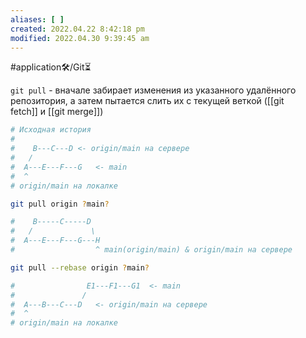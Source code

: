 ```yaml
---
aliases: [ ]
created: 2022.04.22 8:42:18 pm
modified: 2022.04.30 9:39:45 am
---
```

#application🛠/Git⏳

`git pull` - вначале забирает изменения из указанного удалённого репозитория, а затем пытается слить их с текущей веткой ([[git fetch]] и [[git merge]])

```Bash
# Исходная история
# 
#    B---C---D <- origin/main на сервере
#   /  
#  A---E---F---G   <- main 
#  ^
# origin/main на локалке

git pull origin ?main?

#    B-----C-----D  
#   /             \
#  A---E---F---G---H 
#                  ^ main(origin/main) & origin/main на сервере

git pull --rebase origin ?main?

#                E1---F1---G1  <- main 
#               /  
#  A---B---C---D   <- origin/main на сервере
#  ^
# origin/main на локалке
```
